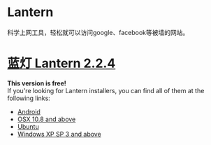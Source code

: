 # Lantern
科学上网工具，轻松就可以访问google、facebook等被墙的网站。

# [蓝灯 Lantern 2.2.4](https://github.com/Penguin-G/lantern/releases/tag/v2.2.4)
**This version is free!**       
If you're looking for Lantern installers, you can find all of them at the following links:

* [Android](https://github.com/Penguin-G/lantern/releases/download/v2.2.4/Lantern-android-2.2.4.zip)
* [OSX 10.8 and above](https://github.com/Penguin-G/lantern/releases/download/v2.2.4/Lantern-mac-2.2.4.zip)
* [Ubuntu](https://github.com/Penguin-G/lantern/releases/download/v2.2.4/Lantern-ubuntu-2.2.4.zip)
* [Windows XP SP 3 and above](https://github.com/Penguin-G/lantern/releases/download/v2.2.4/Lantern-win-2.2.4.zip)

